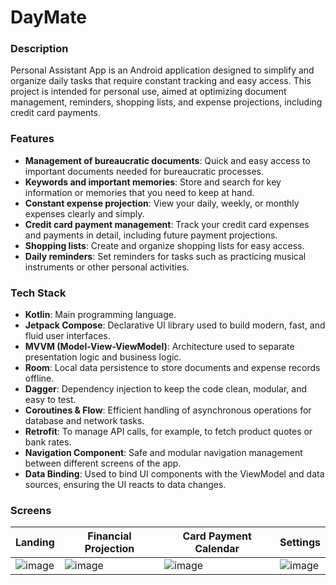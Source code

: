 # DayMate

### Description
Personal Assistant App is an Android application designed to simplify and organize daily tasks that require constant tracking and easy access. This project is intended for personal use, aimed at optimizing document management, reminders, shopping lists, and expense projections, including credit card payments.

### Features
- **Management of bureaucratic documents**: Quick and easy access to important documents needed for bureaucratic processes.
- **Keywords and important memories**: Store and search for key information or memories that you need to keep at hand.
- **Constant expense projection**: View your daily, weekly, or monthly expenses clearly and simply.
- **Credit card payment management**: Track your credit card expenses and payments in detail, including future payment projections.
- **Shopping lists**: Create and organize shopping lists for easy access.
- **Daily reminders**: Set reminders for tasks such as practicing musical instruments or other personal activities.

### Tech Stack
- **Kotlin**: Main programming language.
- **Jetpack Compose**: Declarative UI library used to build modern, fast, and fluid user interfaces.
- **MVVM (Model-View-ViewModel)**: Architecture used to separate presentation logic and business logic.
- **Room**: Local data persistence to store documents and expense records offline.
- **Dagger**: Dependency injection to keep the code clean, modular, and easy to test.
- **Coroutines & Flow**: Efficient handling of asynchronous operations for database and network tasks.
- **Retrofit**: To manage API calls, for example, to fetch product quotes or bank rates.
- **Navigation Component**: Safe and modular navigation management between different screens of the app.
- **Data Binding**: Used to bind UI components with the ViewModel and data sources, ensuring the UI reacts to data changes.

### Screens

|Landing|Financial Projection|Card Payment Calendar|Settings|
|---|---|---|---|
|![image](https://github.com/user-attachments/assets/b035a4c8-aa53-4b4c-a346-026341e1c898)|![image](https://github.com/user-attachments/assets/44ec72d8-f5e4-4ebc-8904-1db417b9ea74)|![image](https://github.com/user-attachments/assets/4866480b-ac9b-406b-acfd-316de971e891)|![image](https://github.com/user-attachments/assets/f4e9d47f-d98a-4782-a13f-ea876dfaecb0)|




